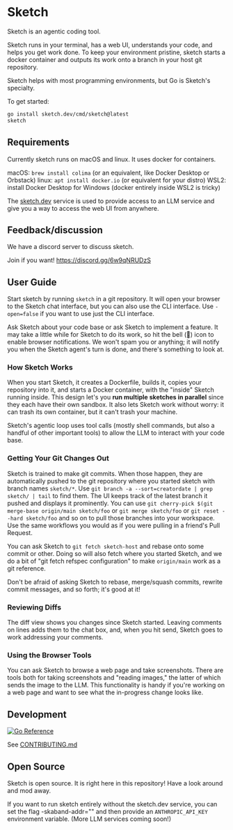 # Sketch

Sketch is an agentic coding tool.

Sketch runs in your terminal, has a web UI, understands your code, and helps
you get work done. To keep your environment pristine, sketch starts a docker
container and outputs its work onto a branch in your host git repository.

Sketch helps with most programming environments, but Go is Sketch's specialty.

To get started:

```sh
go install sketch.dev/cmd/sketch@latest
sketch
```

## Requirements

Currently sketch runs on macOS and linux.
It uses docker for containers.

macOS: `brew install colima` (or an equivalent, like Docker Desktop or Orbstack)
linux: `apt install docker.io` (or equivalent for your distro)
WSL2:  install Docker Desktop for Windows (docker entirely inside WSL2 is tricky)

The [sketch.dev](https://sketch.dev) service is used to provide access
to an LLM service and give you a way to access the web UI from anywhere.

## Feedback/discussion

We have a discord server to discuss sketch.

Join if you want! https://discord.gg/6w9qNRUDzS

## User Guide

Start sketch by running `sketch` in a git repository. It will open your browser
to the Sketch chat interface, but you can also use the CLI interface. Use `-open=false`
if you want to use just the CLI interface.

Ask Sketch about your code base or ask Sketch to implement a feature. It may take
a little while for Sketch to do its work, so hit the bell (🔔) icon to enable
browser notifications. We won't spam you or anything; it will notify you
when the Sketch agent's turn is done, and there's something to look at.

### How Sketch Works

<!-- TODO: innie/outtie picture -->

When you start Sketch, it creates a Dockerfile, builds it, copies your
repository into it, and starts a Docker container, with the "inside" Sketch
running inside. This design let's you <b>run multiple sketches in parallel</b>
since they each have their own sandbox. It also lets Sketch work without worry:
it can trash its own container, but it can't trash your machine.

Sketch's agentic loop uses tool calls (mostly shell commands, but also a handful
of other important tools) to allow the LLM to interact with your code base.

### Getting Your Git Changes Out

<!-- TODO: git picture -->

Sketch is trained to make git commits. When those happen, they are
automatically pushed to the git repository where you started sketch with branch
names `sketch/*`. Use `git branch -a --sort=creatordate | grep sketch/ | tail`
to find them. The UI keeps track of the latest branch it pushed and displays it
prominently. You can use `git cherry-pick $(git merge-base origin/main
sketch/foo` or `git merge sketch/foo` or `git reset --hard sketch/foo` and so
on to pull those branches into your workspace. Use the same workflows you would
as if you were pulling in a friend's Pull Request.

You can ask Sketch to `git fetch sketch-host` and rebase onto some commit or
other. Doing so will also fetch where you started Sketch, and we do a bit of
"git fetch refspec configuration" to make `origin/main` work as a git reference.

Don't be afraid of asking Sketch to rebase, merge/squash commits, rewrite commit
messages, and so forth; it's good at it!

### Reviewing Diffs

The diff view shows you changes since Sketch started. Leaving comments on lines
adds them to the chat box, and, when you hit send, Sketch goes to work addressing your
comments.

### Using the Browser Tools

You can ask Sketch to browse a web page and take screenshots. There are tools
both for taking screenshots and "reading images," the latter of which sends the
image to the LLM. This functionality is handy if you're working on a web page and
want to see what the in-progress change looks like.

## Development

[![Go Reference](https://pkg.go.dev/badge/sketch.dev.svg)](https://pkg.go.dev/sketch.dev)

See [CONTRIBUTING.md](CONTRIBUTING.md)

## Open Source

Sketch is open source.
It is right here in this repository!
Have a look around and mod away.

If you want to run sketch entirely without the sketch.dev service, you can
set the flag -skaband-addr="" and then provide an `ANTHROPIC_API_KEY`
environment variable. (More LLM services coming soon!)
